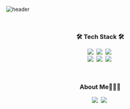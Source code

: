 ![header](https://capsule-render.vercel.app/api?type=soft&color=277da1&height=150&section=header&text=JIHYUN%20AN&fontSize=70&animation=fadeIn&fontColor=f2e9e4)

<br>

<h3 align="center">🛠 Tech Stack 🛠</h3>

<p align="center">
<img src="https://img.shields.io/badge/HTML-d00000?style=flat-square&logo=HTML5&logoColor=white"/></a>&nbsp
<img src="https://img.shields.io/badge/CSS-1a759f?style=flat-square&logo=CSS3&logoColor=white"/></a>&nbsp
<img src="https://img.shields.io/badge/SCSS-CC6699?style=flat-square&logo=Sass&logoColor=white"/></a>&nbsp 
<br>
<img src="https://img.shields.io/badge/Javascript-ffb13b?style=flat-square&logo=javascript&logoColor=white"/></a>&nbsp
<img src="https://img.shields.io/badge/React-61DAFB?style=flat-square&logo=React&logoColor=white"/></a>&nbsp
<img src="https://img.shields.io/badge/styled%2Dcomponents-DB7093?style=flat-square&logo=styled%2Dcomponents&logoColor=white"/></a>&nbsp
</p>

<br>

<h3 align="center"> About Me👩🏻‍🎓 </h3>

<p align="center">
<img src="https://img.shields.io/badge/Gmail-EA4335?style=flat-square&logo=Gmail&logoColor=white"/></a>&nbsp
<img src="https://img.shields.io/badge/Velog-1cca97?style=flat-square&logo=Vimeo&logoColor=white"/></a>&nbsp
</p>
